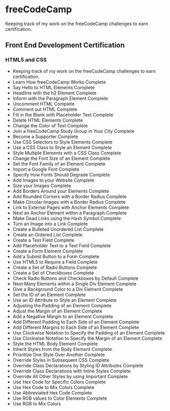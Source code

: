 # freeCodeCamp

Keeping track of my work on the freeCodeCamp challenges to earn certification.

## Front End Development Certification

### HTML5 and CSS

- Keeping track of my work on the freeCodeCamp challenges to earn certification.
- Learn How freeCodeCamp Works Complete
- Say Hello to HTML Elements Complete
- Headline with the h2 Element Complete
- Inform with the Paragraph Element Complete
- Uncomment HTML Complete
- Comment out HTML Complete
- Fill in the Blank with Placeholder Text Complete
- Delete HTML Elements Complete
- Change the Color of Text Complete
- Join a freeCodeCamp Study Group in Your City Complete
- Become a Supporter Complete
- Use CSS Selectors to Style Elements Complete
- Use a CSS Class to Style an Element Complete
- Style Multiple Elements with a CSS Class Complete
- Change the Font Size of an Element Complete
- Set the Font Family of an Element Complete
- Import a Google Font Complete
- Specify How Fonts Should Degrade Complete
- Add Images to your Website Complete
- Size your Images Complete
- Add Borders Around your Elements Complete
- Add Rounded Corners with a Border Radius Complete
- Make Circular Images with a Border Radius Complete
- Link to External Pages with Anchor Elements Complete
- Nest an Anchor Element within a Paragraph Complete
- Make Dead Links using the Hash Symbol Complete
- Turn an Image into a Link Complete
- Create a Bulleted Unordered List Complete
- Create an Ordered List Complete
- Create a Text Field Complete
- Add Placeholder Text to a Text Field Complete
- Create a Form Element Complete
- Add a Submit Button to a Form Complete
- Use HTML5 to Require a Field Complete
- Create a Set of Radio Buttons Complete
- Create a Set of Checkboxes Complete
- Check Radio Buttons and Checkboxes by Default Complete
- Nest Many Elements within a Single Div Element Complete
- Give a Background Color to a Div Element Complete
- Set the ID of an Element Complete
- Use an ID Attribute to Style an Element Complete
- Adjusting the Padding of an Element Complete
- Adjust the Margin of an Element Complete
- Add a Negative Margin to an Element Complete
- Add Different Padding to Each Side of an Element Complete
- Add Different Margins to Each Side of an Element Complete
- Use Clockwise Notation to Specify the Padding of an Element Complete
- Use Clockwise Notation to Specify the Margin of an Element Complete
- Style the HTML Body Element Complete
- Inherit Styles from the Body Element Complete
- Prioritize One Style Over Another Complete
- Override Styles in Subsequent CSS Complete
- Override Class Declarations by Styling ID Attributes Complete
- Override Class Declarations with Inline Styles Complete
- Override All Other Styles by using Important Complete
- Use Hex Code for Specific Colors Complete
- Use Hex Code to Mix Colors Complete
- Use Abbreviated Hex Code Complete
- Use RGB values to Color Elements Complete
- Use RGB to Mix Colors
